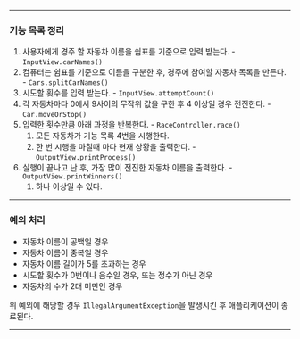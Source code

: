 ***
### 기능 목록 정리

1. 사용자에게 경주 할 자동차 이름을 쉼표를 기준으로 입력 받는다. - `InputView.carNames()`
2. 컴퓨터는 쉼표를 기준으로 이름을 구분한 후, 경주에 참여할 자동차 목록을 만든다. - `Cars.splitCarNames()`
3. 시도할 횟수를 입력 받는다. - `InputView.attemptCount()`
4. 각 자동차마다 0에서 9사이의 무작위 값을 구한 후 4 이상일 경우 전진한다. - `Car.moveOrStop()`
5. 입력한 횟수만큼 아래 과정을 반복한다. - `RaceController.race()`
   1. 모든 자동차가 기능 목록 4번을 시행한다.
   2. 한 번 시행을 마칠때 마다 현재 상황을 출력한다. - `OutputView.printProcess()`
6. 실행이 끝나고 난 후, 가장 많이 전진한 자동차 이름을 출력한다. - `OutputView.printWinners()`
    1. 하나 이상일 수 있다.
***
### 예외 처리
- 자동차 이름이 공백일 경우
- 자동차 이름이 중복일 경우
- 자동차 이름 길이가 5를 초과하는 경우
- 시도할 횟수가 0번이나 음수일 경우, 또는 정수가 아닌 경우
- 자동차의 수가 2대 미만인 경우

위 예외에 해당할 경우 `IllegalArgumentException`을 발생시킨 후 애플리케이션이 종료된다.
***